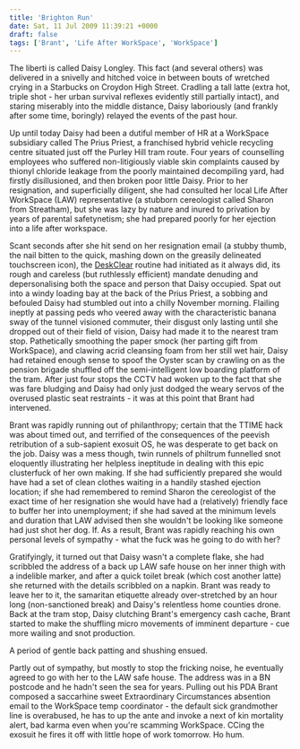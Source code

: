 ```yaml
---
title: 'Brighton Run'
date: Sat, 11 Jul 2009 11:39:21 +0000
draft: false
tags: ['Brant', 'Life After WorkSpace', 'WorkSpace']
---
```


The liberti is called Daisy Longley. This fact (and several others) was delivered in a snivelly and hitched voice in between bouts of wretched crying in a Starbucks on Croydon High Street. Cradling a tall latte (extra hot, triple shot - her urban survival reflexes evidently still partially intact), and staring miserably into the middle distance, Daisy laboriously (and frankly after some time, boringly) relayed the events of the past hour.

Up until today Daisy had been a dutiful member of HR at a WorkSpace subsidiary called The Prius Priest, a franchised hybrid vehicle recycling centre situated just off the Purley Hill tram route. Four years of counselling employees who suffered non-litigiously viable skin complaints caused by thionyl chloride leakage from the poorly maintained decompiling yard, had firstly disillusioned, and then broken poor little Daisy. Prior to her resignation, and superficially diligent, she had consulted her local Life After WorkSpace (LAW) representative (a stubborn cereologist called Sharon from Streatham), but she was lazy by nature and inured to privation by years of parental safetynetism; she had prepared poorly for her ejection into a life after workspace.

Scant seconds after she hit send on her resignation email (a stubby thumb, the nail bitten to the quick, mashing down on the greasily delineated touchscreen icon), the [DeskClear](http://www.kilbot.co.uk/2008/05/11/this-way-to-the-egress/) routine had initiated as it always did, its rough and careless (but ruthlessly efficient) mandate denuding and depersonalising both the space and person that Daisy occupied. Spat out into a windy loading bay at the back of the Prius Priest, a sobbing and befouled Daisy had stumbled out into a chilly November morning. Flailing ineptly at passing peds who veered away with the characteristic banana sway of the tunnel visioned commuter, their disgust only lasting until she dropped out of their field of vision, Daisy had made it to the nearest tram stop. Pathetically smoothing the paper smock (her parting gift from WorkSpace), and clawing acrid cleansing foam from her still wet hair, Daisy had retained enough sense to spoof the Oyster scan by crawling on as the pension brigade shuffled off the semi-intelligent low boarding platform of the tram. After just four stops the CCTV had woken up to the fact that she was fare bludging and Daisy had only just dodged the weary servos of the overused plastic seat restraints - it was at this point that Brant had intervened.

Brant was rapidly running out of philanthropy; certain that the TTIME hack was about timed out, and terrified of the consequences of the peevish retribution of a sub-sapient exosuit OS, he was desperate to get back on the job. Daisy was a mess though, twin runnels of philtrum funnelled snot eloquently illustrating her helpless ineptitude in dealing with this epic clusterfuck of her own making. If she had sufficiently prepared she would have had a set of clean clothes waiting in a handily stashed ejection location; if she had remembered to remind Sharon the cereologist of the exact time of her resignation she would have had a (relatively) friendly face to buffer her into unemployment; if she had saved at the minimum levels and duration that LAW advised then she wouldn't be looking like someone had just shot her dog. If. As a result, Brant was rapidly reaching his own personal levels of sympathy - what the fuck was he going to do with her?

Gratifyingly, it turned out that Daisy wasn't a complete flake, she had scribbled the address of a back up LAW safe house on her inner thigh with a indelible marker, and after a quick toilet break (which cost another latte) she returned with the details scribbled on a napkin. Brant was ready to leave her to it, the samaritan etiquette already over-stretched by an hour long (non-sanctioned break) and Daisy's relentless home counties drone. Back at the tram stop, Daisy clutching Brant's emergency cash cache, Brant started to make the shuffling micro movements of imminent departure - cue more wailing and snot production.

A period of gentle back patting and shushing ensued.

Partly out of sympathy, but mostly to stop the fricking noise, he eventually agreed to go with her to the LAW safe house. The address was in a BN postcode and he hadn't seen the sea for years. Pulling out his PDA Brant composed a saccarhine sweet Extraordinary Circumstances absention email to the WorkSpace temp coordinator - the default sick grandmother line is overabused, he has to up the ante and invoke a next of kin mortality alert, bad karma even when you're scamming WorkSpace. CCing the exosuit he fires it off with little hope of work tomorrow. Ho hum.